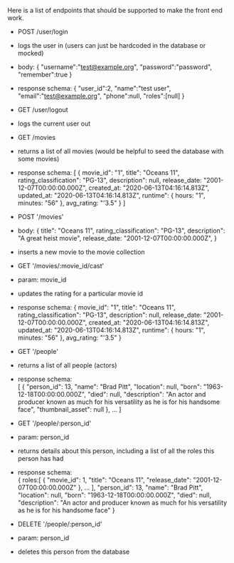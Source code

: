 Here is a list of endpoints that should be supported to make the front end work.

- POST /user/login
- logs the user in (users can just be hardcoded in the database or mocked)
- body: {
    "username":"test@example.org",
    "password":"password",
    "remember":true
  }
- response schema:
  {
    "user_id":2,
    "name":"test user",
    "email":"test@example.org",
    "phone":null,
    "roles":[null]
  }

- GET /user/logout
- logs the current user out

- GET /movies
- returns a list of all movies (would be helpful to seed the database with some movies)
- response schema:
  [
    {
      movie_id": "1",
      title": "Oceans 11",
      rating_classification": "PG-13",
      description": null,
      release_date: "2001-12-07T00:00:00.000Z",
      created_at: "2020-06-13T04:16:14.813Z",
      updated_at: "2020-06-13T04:16:14.813Z",
      runtime": {
        hours: "1",
        minutes: "56"
      },
      avg_rating: "'3.5"
    }
  ]

- POST '/movies'
- body: {
    title": "Oceans 11",
    rating_classification": "PG-13",
    description": "A great heist movie",
    release_date: "2001-12-07T00:00:00.000Z",
  }
- inserts a new movie to the movie collection

- GET '/movies/:movie_id/cast'
- param: movie_id
- updates the rating for a particular movie id
- response schema:
  {
  	movie_id": "1",
  	title": "Oceans 11",
  	rating_classification": "PG-13",
  	description": null,
  	release_date: "2001-12-07T00:00:00.000Z",
  	created_at: "2020-06-13T04:16:14.813Z",
  	updated_at: "2020-06-13T04:16:14.813Z",
  	runtime": {
    	hours: "1",
    	minutes: "56"
  	},
  	avg_rating: "'3.5"
  }

- GET '/people'
- returns a list of all people (actors)
- response schema:  
  [
    {
      "person_id": 13,
      "name": "Brad Pitt",
      "location": null,
      "born": "1963-12-18T00:00:00.000Z",
      "died": null,
      "description": "An actor and producer known as much for his versatility as he is for his handsome face",
      "thumbnail_asset": null
    },
    ...
  ]

- GET '/people/:person_id'
- param: person_id
- returns details about this person, including a list of all the roles this person has had
- response schema:  
  { 
    roles:[
      {
        "movie_id": 1,
        "title": "Oceans 11",
        "release_date": "2001-12-07T00:00:00.000Z"
      },
      ...
    ],
    "person_id": 13,
    "name": "Brad Pitt",
    "location": null,
    "born": "1963-12-18T00:00:00.000Z",
    "died": null,
    "description": "An actor and producer known as much for his versatility as he is for his handsome face"
  }

- DELETE '/people/:person_id'
- param: person_id
- deletes this person from the database


